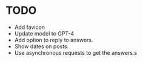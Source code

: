 # TODO

- Add favicon
- Update model to GPT-4
- Add option to reply to answers.
- Show dates on posts.
- Use asynchronous requests to get the answers.s